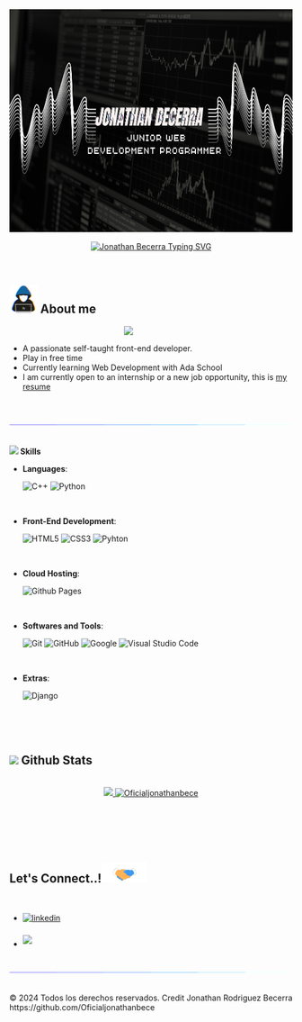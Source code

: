 <picture>
  <img src="IMAGENES/baner.png" alt="Banner del repositorio" width="1584" height="396">
</picture>


<p align="center"><a href="https://git.io/typing-svg" target="_blank"><img src="https://readme-typing-svg.demolab.com?font=Georgia&weight=800&pause=1000&size=30&color=042D5E&width=370&height=100&lines=Hi+%2C+I'm+Jonathan Becerra" alt="Jonathan Becerra Typing SVG"></a>
</p>


<br>
	
## <picture><img src = "IMAGENES/about_me.gif" width = 50px></picture> **About me**

<picture> <img align="right" src="IMAGENES/video.gif" width = 300px></picture>

<br>

- A passionate self-taught front-end developer.
- Play in free time
- Currently learning Web Development with Ada School
- I am currently open to an internship or a new job opportunity, this is [my resume](https://www.linkedin.com/in/jonathanrodriguezbecerra/)

<br><br>
<img src="IMAGENES/linea_secuencia.gif">
<br><br>

<img src="https://media2.giphy.com/media/QssGEmpkyEOhBCb7e1/giphy.gif?cid=ecf05e47a0n3gi1bfqntqmob8g9aid1oyj2wr3ds3mg700bl&rid=giphy.gif" width ="25"><b> Skills</b>
<br>

<p align="center">

- **Languages**:


    ![C++](https://img.shields.io/badge/C++%20-%2300599C.svg?style=for-the-badge&logo=c%2B%2B&logoColor=white)
    ![Python](https://img.shields.io/badge/Python%20-%2314354C.svg?style=for-the-badge&logo=python&logoColor=white)

<br>   
    
- **Front-End Development**:


   ![HTML5](https://img.shields.io/badge/HTML5%20-%23E34F26.svg?style=for-the-badge&logo=html5&logoColor=white)
   ![CSS3](https://img.shields.io/badge/CSS%20-%231572B6.svg?style=for-the-badge&logo=css3&logoColor=white)
   ![Pyhton](https://img.shields.io/badge/Python%20-%23F7DF1E.svg?style=for-the-badge&logo=python&logoColor=black)

<br>

- **Cloud Hosting**:


    ![Github Pages](https://img.shields.io/badge/GitHub%20Pages-%23327FC7.svg?style=for-the-badge&logo=github&logoColor=white)
    
<br>

- **Softwares and Tools**:


    ![Git](https://img.shields.io/badge/git-%23F05033.svg?style=for-the-badge&logo=git&logoColor=white)
    ![GitHub](https://img.shields.io/badge/github-%23121011.svg?style=for-the-badge&logo=github&logoColor=white)
    ![Google](https://img.shields.io/badge/google-%234285F4.svg?style=for-the-badge&logo=google&logoColor=white)
    ![Visual Studio Code](https://img.shields.io/badge/Visual%20Studio%20Code-0078d7.svg?style=for-the-badge&logo=visual-studio-code&logoColor=white)


<br>

- **Extras**:


    ![Django](https://img.shields.io/badge/Django-%23054020?style=for-the-badge&logo=gnu-bash&logoColor=green)

</p>

<br>
<br>
<br>

## <img src="https://media.giphy.com/media/iY8CRBdQXODJSCERIr/giphy.gif" width="35"><b> Github Stats </b>
<br>

<div align="center">
<a href="https://github.com/Oficialjonathanbece/">
  <img src="https://github-readme-stats.vercel.app/api?username=Oficialjonathanbece&include_all_commits=true&count_private=true&show_icons=true&line_height=20&title_color=7A7ADB&icon_color=2234AE&text_color=D3D3D3&bg_color=0,000000,130F40" width="450"/>
  <img src="https://github-readme-stats.vercel.app/api/top-langs?username=Oficialjonathanbece&show_icons=true&locale=en&layout=compact&line_height=20&title_color=7A7ADB&icon_color=2234AE&text_color=D3D3D3&bg_color=0,000000,130F40" width="375"  alt="Oficialjonathanbece"/></a>
</div>

<br>
<br>
<br>
<br>
<br>

## <b> Let's Connect..!</b><img src="IMAGENES/saludo.gif" width ="80">
<br>
<div align='left'>

<ul>

<li>
<a href="https://linkedin.com/in/jonathanrodriguezbecerra/" target="_blank">
<img src="https://img.shields.io/badge/linkedin-%2300acee.svg?color=405DE6&style=for-the-badge&logo=linkedin&logoColor=white" alt=linkedin style="margin-bottom: 5px;"/>
</a>
</li>

<br>

<li>
<a href="mailto:bcjonathan99@gmail.com" target="_blank">
<img src="https://img.shields.io/badge/gmail-%23EA4335.svg?style=for-the-badge&logo=gmail&logoColor=white" t=mail style="margin-bottom: 5px;" />
</a>
</li>
	
</ul>
</div>

<br>
<img src="IMAGENES/linea_secuencia.gif">
<br>
<br>

<footer>
  <p>&copy; 2024 Todos los derechos reservados. Credit Jonathan Rodriguez Becerra https://github.com/Oficialjonathanbece </p>
</footer>
